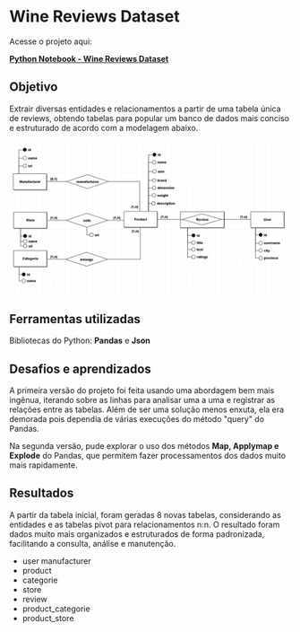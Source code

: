 # Wine Reviews Dataset

Acesse o projeto aqui:

[**Python Notebook - Wine Reviews Dataset**](https://github.com/caalvaro/data-analysis/blob/main/Data%20processing%20-%20Wine%20Reviews%20Dataset/Data%20processing%20-%20Wine%20Reviews%20Dataset.ipynb)

## Objetivo
Extrair diversas entidades e relacionamentos a partir de uma tabela única de reviews, obtendo tabelas para popular um banco de dados mais conciso e estruturado de acordo com a modelagem abaixo.

![Modelo Entidade-Relacionamento](https://raw.githubusercontent.com/caalvaro/data-analysis/main/Data%20processing%20-%20Wine%20Reviews%20Dataset/wine_dataset_model.png)

## Ferramentas utilizadas
Bibliotecas do Python: **Pandas** e **Json**

## Desafios e aprendizados
A primeira versão do projeto foi feita usando uma abordagem bem mais ingênua, iterando sobre as linhas para analisar uma a uma e registrar as relações entre as tabelas. Além de ser uma solução menos enxuta, ela era demorada pois dependia de várias execuções do método "query" do Pandas.

Na segunda versão, pude explorar o uso dos métodos **Map, Applymap e Explode** do Pandas, que permitem fazer processamentos dos dados muito mais rapidamente.

## Resultados
A partir da tabela inicial, foram geradas 8 novas tabelas, considerando as entidades e as tabelas pivot para relacionamentos n:n. O resultado foram dados muito mais organizados e estruturados de forma padronizada, facilitando a consulta, análise e manutenção.

 - user manufacturer
 - product
 - categorie
 - store
 - review
 - product_categorie
 - product_store
